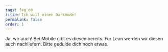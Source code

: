 ```yaml
---
tags: faq_de
title: Ich will einen Darkmode!
permalink: false
order: 1
---
```


Ja, wir auch! Bei Mobile gibt es diesen bereits. Für Lean werden wir diesen auch nachliefern. Bitte gedulde dich noch etwas.